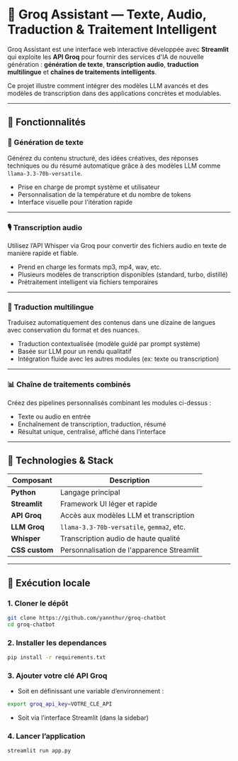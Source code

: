 # 🤖 Groq Assistant — Texte, Audio, Traduction & Traitement Intelligent

Groq Assistant est une interface web interactive développée avec **Streamlit** qui exploite les **API Groq** pour fournir des services d'IA de nouvelle génération : **génération de texte**, **transcription audio**, **traduction multilingue** et **chaînes de traitements intelligents**.

Ce projet illustre comment intégrer des modèles LLM avancés et des modèles de transcription dans des applications concrètes et modulables.

---

## 🚀 Fonctionnalités

### 📝 Génération de texte
Générez du contenu structuré, des idées créatives, des réponses techniques ou du résumé automatique grâce à des modèles LLM comme `llama-3.3-70b-versatile`.

- Prise en charge de prompt système et utilisateur
- Personnalisation de la température et du nombre de tokens
- Interface visuelle pour l'itération rapide

---

### 🎙️ Transcription audio
Utilisez l’API Whisper via Groq pour convertir des fichiers audio en texte de manière rapide et fiable.

- Prend en charge les formats mp3, mp4, wav, etc.
- Plusieurs modèles de transcription disponibles (standard, turbo, distillé)
- Prétraitement intelligent via fichiers temporaires

---

### 🔄 Traduction multilingue
Traduisez automatiquement des contenus dans une dizaine de langues avec conservation du format et des nuances.

- Traduction contextualisée (modèle guidé par prompt système)
- Basée sur LLM pour un rendu qualitatif
- Intégration fluide avec les autres modules (ex: texte ou transcription)

---

### 📊 Chaîne de traitements combinés
Créez des pipelines personnalisés combinant les modules ci-dessus :

- Texte ou audio en entrée
- Enchaînement de transcription, traduction, résumé
- Résultat unique, centralisé, affiché dans l’interface

---

## 🧠 Technologies & Stack

| Composant         | Description                               |
|------------------|-------------------------------------------|
| **Python**       | Langage principal                         |
| **Streamlit**    | Framework UI léger et rapide              |
| **API Groq**     | Accès aux modèles LLM et transcription    |
| **LLM Groq**     | `llama-3.3-70b-versatile`, `gemma2`, etc. |
| **Whisper**      | Transcription audio de haute qualité      |
| **CSS custom**   | Personnalisation de l'apparence Streamlit |

---

## 🧪 Exécution locale

### 1. Cloner le dépôt
```bash
git clone https://github.com/yannthur/groq-chatbot
cd groq-chatbot
```
### 2. Installer les dependances
```bash
pip install -r requirements.txt
```
### 3. Ajouter votre clé API Groq
* Soit en définissant une variable d’environnement :
```bash
export groq_api_key=VOTRE_CLÉ_API
```
* Soit via l’interface Streamlit (dans la sidebar)

### 4. Lancer l’application
```bash
streamlit run app.py
```


